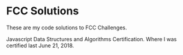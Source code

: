 # FCC Solutions

These are my code solutions to FCC Challenges.

Javascript Data Structures and Algorithms Certification.
Where I was certified last June 21, 2018.